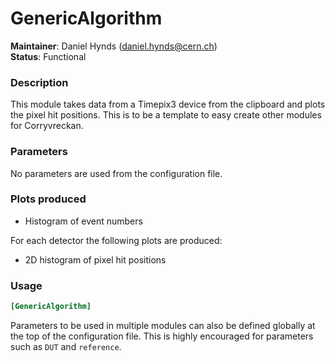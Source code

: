 # GenericAlgorithm
**Maintainer**: Daniel Hynds (<daniel.hynds@cern.ch>)   
**Status**: Functional

### Description
This module takes data from a Timepix3 device from the clipboard and plots the pixel hit positions. This is to be a template to easy create other modules for Corryvreckan.

### Parameters
No parameters are used from the configuration file.

### Plots produced
* Histogram of event numbers

For each detector the following plots are produced:
* 2D histogram of pixel hit positions

### Usage
```toml
[GenericAlgorithm]

```
Parameters to be used in multiple modules can also be defined globally at the top of the configuration file. This is highly encouraged for parameters such as `DUT` and `reference`.

